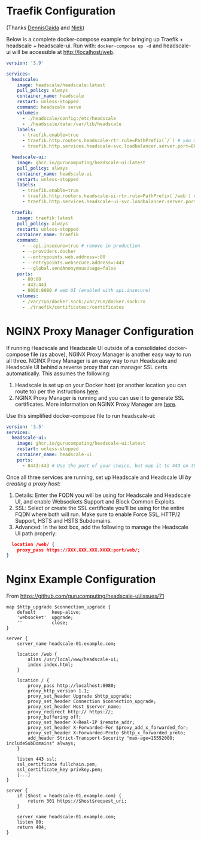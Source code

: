 # Traefik Configuration

(Thanks [DennisGaida](https://github.com/DennisGaida) and [Niek](https://github.com/Niek))

Below is a complete docker-compose example for bringing up Traefik + headscale + headscale-ui. Run with: `docker-compose up -d` and headscale-ui will be accessible at <http://localhost/web>.

```yaml
version: '3.9'

services:
  headscale:
    image: headscale/headscale:latest
    pull_policy: always
    container_name: headscale
    restart: unless-stopped
    command: headscale serve
    volumes:
      - ./headscale/config:/etc/headscale
      - ./headscale/data:/var/lib/headscale
    labels:
      - traefik.enable=true
      - traefik.http.routers.headscale-rtr.rule=PathPrefix(`/`) # you might want to add: && Host(`your.domain.name`)"
      - traefik.http.services.headscale-svc.loadbalancer.server.port=8080

  headscale-ui:
    image: ghcr.io/gurucomputing/headscale-ui:latest
    pull_policy: always
    container_name: headscale-ui
    restart: unless-stopped
    labels:
      - traefik.enable=true
      - traefik.http.routers.headscale-ui-rtr.rule=PathPrefix(`/web`) # you might want to add: && Host(`your.domain.name`)"
      - traefik.http.services.headscale-ui-svc.loadbalancer.server.port=80

  traefik:
    image: traefik:latest
    pull_policy: always
    restart: unless-stopped
    container_name: traefik
    command:
      - --api.insecure=true # remove in production
      - --providers.docker
      - --entrypoints.web.address=:80
      - --entrypoints.websecure.address=:443
      - --global.sendAnonymousUsage=false
    ports:
      - 80:80
      - 443:443
      - 8080:8080 # web UI (enabled with api.insecure)
    volumes:
      - /var/run/docker.sock:/var/run/docker.sock:ro
      - ./traefik/certificates:/certificates
```

# NGINX Proxy Manager Configuration

If running Headscale and Headscale UI outside of a consolidated docker-compose file (as above), NGINX Proxy Manager is another easy way to run all three. NGINX Proxy Manager is an easy way to run Headscale and Headscale UI behind a reverse proxy that can manager SSL certs automatically. This assumes the following:

1. Headscale is set up on your Docker host (or another location you can route to) per the instructions [here](https://github.com/juanfont/headscale). 
2. NGINX Proxy Manager is running and you can use it to generate SSL certificates. More information on NGINX Proxy Manager are [here](https://github.com/NginxProxyManager/nginx-proxy-manager).

Use this simplified docker-compose file to run headscale-ui:

```yaml
version: '3.5'
services:
  headscale-ui:
    image: ghcr.io/gurucomputing/headscale-ui:latest
    restart: unless-stopped
    container_name: headscale-ui
    ports:
      - 8443:443 # Use the port of your choice, but map it to 443 on the container
```

Once all three services are running, set up Headscale and Headscale UI _by creating a proxy host_:

1. Details: Enter the FQDN you will be using for Headscale and Headscale UI, and enable Websockets Support and Block Common Exploits. 
2. SSL: Select or create the SSL certificate you'll be using for the entire FQDN where both will run. Make sure to enable Force SSL, HTTP/2 Support, HSTS and HSTS Subdomains.
3. Advanced: In the text box, add the following to manage the Headscale UI path properly: 
  ```json
    location /web/ {
      proxy_pass https://XXX.XXX.XXX.XXXX:port/web/;
  }
  ```

# Nginx Example Configuration
From https://github.com/gurucomputing/headscale-ui/issues/71

```
map $http_upgrade $connection_upgrade {
    default      keep-alive;
    'websocket'  upgrade;
    ''           close;
}

server {
    server_name headscale-01.example.com;

    location /web {
        alias /usr/local/www/headscale-ui;
        index index.html;
    }

    location / {
        proxy_pass http://localhost:8080;
        proxy_http_version 1.1;
        proxy_set_header Upgrade $http_upgrade;
        proxy_set_header Connection $connection_upgrade;
        proxy_set_header Host $server_name;
        proxy_redirect http:// https://;
        proxy_buffering off;
        proxy_set_header X-Real-IP $remote_addr;
        proxy_set_header X-Forwarded-For $proxy_add_x_forwarded_for;
        proxy_set_header X-Forwarded-Proto $http_x_forwarded_proto;
        add_header Strict-Transport-Security "max-age=15552000; includeSubDomains" always;
    }

    listen 443 ssl;
    ssl_certificate fullchain.pem;
    ssl_certificate_key privkey.pem;
    [...]
}

server {
    if ($host = headscale-01.example.com) {
        return 301 https://$host$request_uri;
    }

    server_name headscale-01.example.com;
    listen 80;
    return 404;
}
```
